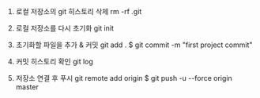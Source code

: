 1. 로컬 저장소의 git 히스토리 삭제
rm -rf .git


2. 로컬 저장소를 다시 초기화
git init


3. 초기화할 파일을 추가 & 커밋
git add . $ git commit -m "first project commit"


4. 커밋 히스토리 확인
git log


5. 저장소 연결 후 푸시
git remote add origin <url> $ git push -u --force origin master
